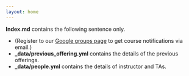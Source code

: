 ```yaml
---
layout: home
---
```


**Index.md** contains the following sentence only. 

* (Register to our [Google groups page](https://groups.google.com/forum/#!forum/gp-id) to get course notifications via email.)
* **_data/previous_offering.yml** contains the details of the previous offerings.
* **_data/people.yml** contains the details of instructor and TAs. 


